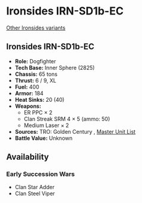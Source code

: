 # Ironsides IRN-SD1b-EC 

[Other Ironsides variants](../ironsides.md) 

## Ironsides IRN-SD1b-EC 

- **Role:** Dogfighter 
- **Tech Base:** Inner Sphere (2825) 
- **Chassis:** 65 tons 
- **Thrust:** 6 / 9, XL 
- **Fuel:** 400 
- **Armor:** 184 
- **Heat Sinks:** 20 (40) 
- **Weapons:** 
  - ER PPC × 2 
  - Clan Streak SRM 4 × 5 (ammo: 50) 
  - Medium Laser × 2 
- **Sources:** TRO: Golden Century , [Master Unit List](http://masterunitlist.info/Unit/Details/7689) 
- **Battle Value:** Unknown 

## Availability 

### Early Succession Wars 

- Clan Star Adder 
- Clan Steel Viper 

